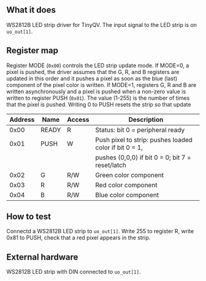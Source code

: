 <!---

This file is used to generate your project datasheet. Please fill in the information below and delete any unused
sections.

You can also include images in this folder and reference them in the markdown. Each image must be less than
512 kb in size, and the combined size of all images must be less than 1 MB.
-->

## What it does

WS2812B LED strip driver for TinyQV. The input signal to the LED strip is on `uo_out[1]`.

## Register map

Register MODE (`0x00`) controls the LED strip update mode. If MODE=0, a pixel is pushed, the driver assumes that the G, R, and B registers are updated in this order and it pushes a pixel as soon as the blue (last) component of the pixel color is written. If MODE=1, registers G, R and B are written asynchronously and a pixel is pushed when a non-zero value is written to register PUSH (`0x01`). The value (1-255) is the number of times that the pixel is pushed. Writing 0 to PUSH resets the strip so that update 

| Address | Name  | Access | Description                                                         |
|---------|-------|--------|---------------------------------------------------------------------|
| 0x00    | READY | R      | Status: bit 0 = peripheral ready                                    |
| 0x01    | PUSH  | W      | Push pixel to strip: pushes loaded color if bit 0 = 1,              |
|         |       |        | pushes (0,0,0) if bit 0 = 0; bit 7 = reset/latch                    |
| 0x02    | G     | R/W    | Green color component                                               |
| 0x03    | R     | R/W    | Red color component                                                 |
| 0x04    | B     | R/W    | Blue color component                                                |

## How to test

Connectd a WS2812B LED strip to `uo_out[1]`. Write 255 to register R, write 0x81 to PUSH, check that a red pixel appears in the strip. 

## External hardware

WS2812B LED strip with DIN connected to `uo_out[1]`.
